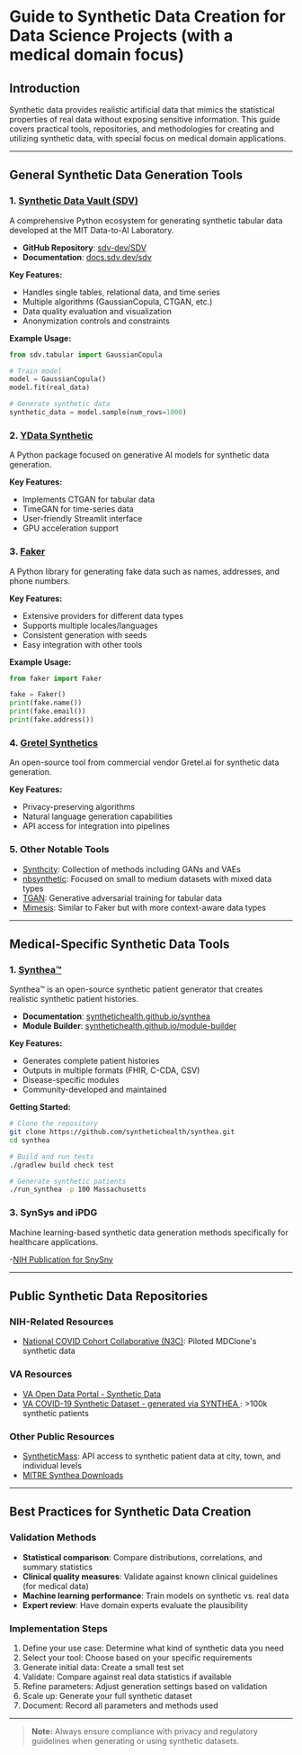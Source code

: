 # Guide to Synthetic Data Creation for Data Science Projects (with a medical domain focus)

## Introduction

Synthetic data provides realistic artificial data that mimics the statistical properties of real data without exposing sensitive information. This guide covers practical tools, repositories, and methodologies for creating and utilizing synthetic data, with special focus on medical domain applications.

---

## General Synthetic Data Generation Tools

### 1. [Synthetic Data Vault (SDV)](https://sdv.dev/)

A comprehensive Python ecosystem for generating synthetic tabular data developed at the MIT Data-to-AI Laboratory.

- **GitHub Repository**: [sdv-dev/SDV](https://github.com/sdv-dev/SDV)
- **Documentation**: [docs.sdv.dev/sdv](https://docs.sdv.dev/sdv)

**Key Features:**
- Handles single tables, relational data, and time series
- Multiple algorithms (GaussianCopula, CTGAN, etc.)
- Data quality evaluation and visualization
- Anonymization controls and constraints

**Example Usage:**
```python
from sdv.tabular import GaussianCopula

# Train model
model = GaussianCopula()
model.fit(real_data)

# Generate synthetic data
synthetic_data = model.sample(num_rows=1000)
```

### 2. [YData Synthetic](https://github.com/ydataai/ydata-synthetic)

A Python package focused on generative AI models for synthetic data generation.

**Key Features:**
- Implements CTGAN for tabular data
- TimeGAN for time-series data
- User-friendly Streamlit interface
- GPU acceleration support

### 3. [Faker](https://github.com/joke2k/faker)

A Python library for generating fake data such as names, addresses, and phone numbers.

**Key Features:**
- Extensive providers for different data types
- Supports multiple locales/languages
- Consistent generation with seeds
- Easy integration with other tools

**Example Usage:**
```python
from faker import Faker

fake = Faker()
print(fake.name())
print(fake.email())
print(fake.address())
```

### 4. [Gretel Synthetics](https://github.com/gretelai/gretel-synthetics)

An open-source tool from commercial vendor Gretel.ai for synthetic data generation.

**Key Features:**
- Privacy-preserving algorithms
- Natural language generation capabilities
- API access for integration into pipelines

### 5. Other Notable Tools

- [Synthcity](https://github.com/vanderschaarlab/synthcity): Collection of methods including GANs and VAEs
- [nbsynthetic](https://github.com/nubank/nbsynthetic): Focused on small to medium datasets with mixed data types
- [TGAN](https://github.com/DAI-Lab/TGAN): Generative adversarial training for tabular data
- [Mimesis](https://github.com/lk-geimfari/mimesis): Similar to Faker but with more context-aware data types

---

## Medical-Specific Synthetic Data Tools

### 1. [Synthea™](https://github.com/synthetichealth/synthea)

Synthea™ is an open-source synthetic patient generator that creates realistic synthetic patient histories.

- **Documentation**: [synthetichealth.github.io/synthea](https://synthetichealth.github.io/synthea/)
- **Module Builder**: [synthetichealth.github.io/module-builder](https://synthetichealth.github.io/module-builder/)

**Key Features:**
- Generates complete patient histories
- Outputs in multiple formats (FHIR, C-CDA, CSV)
- Disease-specific modules
- Community-developed and maintained

**Getting Started:**
```bash
# Clone the repository
git clone https://github.com/synthetichealth/synthea.git
cd synthea

# Build and run tests
./gradlew build check test

# Generate synthetic patients
./run_synthea -p 100 Massachusetts
```



### 3. SynSys and iPDG

Machine learning-based synthetic data generation methods specifically for healthcare applications.

-[NIH Publication for SnySny](https://pubmed.ncbi.nlm.nih.gov/30857130/)

---

## Public Synthetic Data Repositories

### NIH-Related Resources

- [National COVID Cohort Collaborative (N3C)](https://covid.cd2h.org/enclave): Piloted MDClone's synthetic data

### VA Resources

- [VA Open Data Portal - Synthetic Data](https://www.data.va.gov/stories/s/How-to-Access-Synthetic-Data-in-the-VA/rssm-v4rt/)
- [VA COVID-19 Synthetic Dataset - generated via SYNTHEA ](https://www.data.va.gov/dataset/Synthetic-Cohort-for-VHA-Innovation-Ecosystem-and-/f6q6-hh5x/about_data): >100k synthetic patients

### Other Public Resources

- [SyntheticMass](https://synthea.mitre.org/): API access to synthetic patient data at city, town, and individual levels
- [MITRE Synthea Downloads](https://synthea.mitre.org/downloads)

---

## Best Practices for Synthetic Data Creation

### Validation Methods

- **Statistical comparison**: Compare distributions, correlations, and summary statistics
- **Clinical quality measures**: Validate against known clinical guidelines (for medical data)
- **Machine learning performance**: Train models on synthetic vs. real data
- **Expert review**: Have domain experts evaluate the plausibility

### Implementation Steps

1. Define your use case: Determine what kind of synthetic data you need
2. Select your tool: Choose based on your specific requirements
3. Generate initial data: Create a small test set
4. Validate: Compare against real data statistics if available
5. Refine parameters: Adjust generation settings based on validation
6. Scale up: Generate your full synthetic dataset
7. Document: Record all parameters and methods used


---

> **Note:** Always ensure compliance with privacy and regulatory guidelines when generating or using synthetic datasets.
